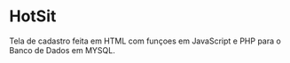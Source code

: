 # HotSit
Tela de cadastro  feita em HTML com funçoes em JavaScript e PHP para o  Banco de Dados em MYSQL.
